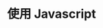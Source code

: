 # 使用 Javascript

<script type="text/javascript" src="gitbook/app.js"></script>
<script type="text/javascript" src="js/general.js"></script>

